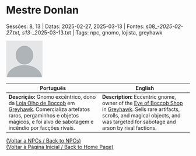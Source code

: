 
# Mestre Donlan

Sessões: 8, 13 | Datas: 2025-02-27, 2025-03-13 | Fontes: s08_-_2025-02-27.txt, s13_-_2025-03-13.txt | Tags: npc, gnomo, lojista, greyhawk

![Mestre Donlan](blank.png)

| Português | English |
|-----------|---------|
| **Descrição:** Gnomo excêntrico, dono da [Loja Olho de Boccob](loja_olho_de_boccob.md) em [Greyhawk](cidade_de_greyhawk.md). Comercializa artefatos raros, pergaminhos e objetos mágicos, e foi alvo de sabotagem e incêndio por facções rivais. | **Description:** Eccentric gnome, owner of the [Eye of Boccob Shop](loja_olho_de_boccob.md) in [Greyhawk](cidade_de_greyhawk.md). Sells rare artifacts, scrolls, and magical objects, and was targeted for sabotage and arson by rival factions. |

[(Voltar a NPCs / Back to NPCs)](npcs_list.md)  
[(Voltar à Página Inicial / Back to Home Page)](../../home.md)


























